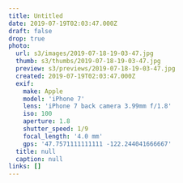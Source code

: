 ```yaml
---
title: Untitled
date: 2019-07-19T02:03:47.000Z
draft: false
drop: true
photo:
  url: s3/images/2019-07-18-19-03-47.jpg
  thumb: s3/thumbs/2019-07-18-19-03-47.jpg
  preview: s3/previews/2019-07-18-19-03-47.jpg
  created: 2019-07-19T02:03:47.000Z
  exif:
    make: Apple
    model: 'iPhone 7'
    lens: 'iPhone 7 back camera 3.99mm f/1.8'
    iso: 100
    aperture: 1.8
    shutter_speed: 1/9
    focal_length: '4.0 mm'
    gps: '47.7571111111111 -122.244041666667'
  title: null
  caption: null
links: []
---
```

